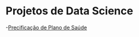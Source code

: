 # Projetos de Data Science


-[Precificação de Plano de Saúde](https://github.com/leticiagcsilva/Projetos_DataScience/tree/main/Precificacao_Plano_de_Saude)
